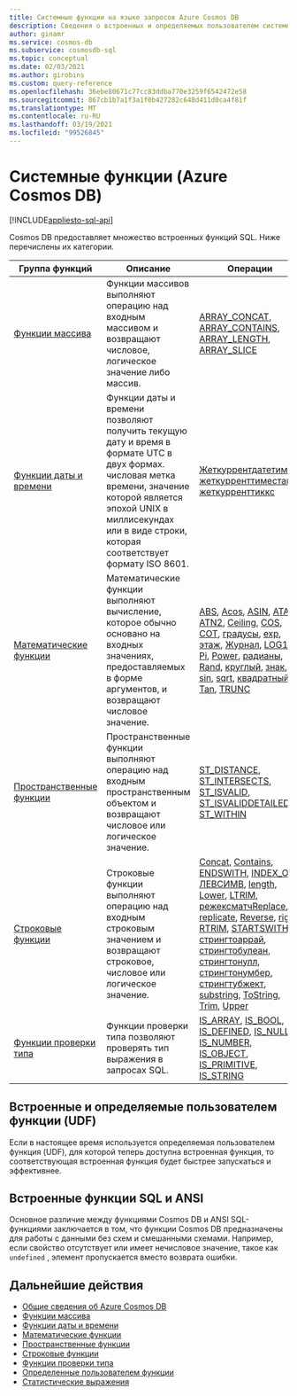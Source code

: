 ```yaml
---
title: Системные функции на языке запросов Azure Cosmos DB
description: Сведения о встроенных и определяемых пользователем системных функциях SQL в Azure Cosmos DB.
author: ginamr
ms.service: cosmos-db
ms.subservice: cosmosdb-sql
ms.topic: conceptual
ms.date: 02/03/2021
ms.author: girobins
ms.custom: query-reference
ms.openlocfilehash: 36ebe80671c77cc83ddba770e3259f6542472e58
ms.sourcegitcommit: 867cb1b7a1f3a1f0b427282c648d411d0ca4f81f
ms.translationtype: MT
ms.contentlocale: ru-RU
ms.lasthandoff: 03/19/2021
ms.locfileid: "99526845"
---
```

# <a name="system-functions-azure-cosmos-db"></a>Системные функции (Azure Cosmos DB)
[!INCLUDE[appliesto-sql-api](includes/appliesto-sql-api.md)]

 Cosmos DB предоставляет множество встроенных функций SQL. Ниже перечислены их категории.  
  
|Группа функций|Описание|Операции|  
|--------------|-----------------|-----------------| 
|[Функции массива](sql-query-array-functions.md)|Функции массивов выполняют операцию над входным массивом и возвращают числовое, логическое значение либо массив. | [ARRAY_CONCAT](sql-query-array-concat.md), [ARRAY_CONTAINS](sql-query-array-contains.md), [ARRAY_LENGTH](sql-query-array-length.md), [ARRAY_SLICE](sql-query-array-slice.md) |
|[Функции даты и времени](sql-query-date-time-functions.md)|Функции даты и времени позволяют получить текущую дату и время в формате UTC в двух формах. числовая метка времени, значение которой является эпохой UNIX в миллисекундах или в виде строки, которая соответствует формату ISO 8601. | [Жеткуррентдатетиме](sql-query-getcurrentdatetime.md), [жеткурренттиместамп](sql-query-getcurrenttimestamp.md), [жеткурренттиккс](sql-query-getcurrentticks.md) |
|[Математические функции](sql-query-mathematical-functions.md)|Математические функции выполняют вычисление, которое обычно основано на входных значениях, предоставляемых в форме аргументов, и возвращают числовое значение. | [ABS](sql-query-abs.md), [Acos](sql-query-acos.md), [ASIN](sql-query-asin.md), [ATAN](sql-query-atan.md), [ATN2](sql-query-atn2.md), [Ceiling](sql-query-ceiling.md), [COS](sql-query-cos.md), [COT](sql-query-cot.md), [градусы](sql-query-degrees.md), [exp](sql-query-exp.md), [этаж](sql-query-floor.md), [Журнал](sql-query-log.md), [LOG10](sql-query-log10.md), [Pi](sql-query-pi.md), [Power](sql-query-power.md), [радианы](sql-query-radians.md), [Rand](sql-query-rand.md), [круглый](sql-query-round.md), [знак](sql-query-sign.md), [sin](sql-query-sin.md), [sqrt](sql-query-sqrt.md), [квадратный](sql-query-square.md), [Tan](sql-query-tan.md), [TRUNC](sql-query-trunc.md) |
|[Пространственные функции](sql-query-spatial-functions.md)|Пространственные функции выполняют операцию над входным пространственным объектом и возвращают числовое или логическое значение. | [ST_DISTANCE](sql-query-st-distance.md), [ST_INTERSECTS](sql-query-st-intersects.md), [ST_ISVALID](sql-query-st-isvalid.md), [ST_ISVALIDDETAILED](sql-query-st-isvaliddetailed.md), [ST_WITHIN](sql-query-st-within.md) |
|[Строковые функции](sql-query-string-functions.md)|Cтроковые функции выполняют операцию над входным строковым значением и возвращают строковое, числовое или логическое значение. | [Concat](sql-query-concat.md), [Contains](sql-query-contains.md), [ENDSWITH](sql-query-endswith.md), [INDEX_OF](sql-query-index-of.md), [ЛЕВСИМВ](sql-query-left.md), [length](sql-query-length.md), [Lower](sql-query-lower.md), [LTRIM](sql-query-ltrim.md), [режексматч](sql-query-regexmatch.md)[Replace](sql-query-replace.md), [replicate](sql-query-replicate.md), [Reverse](sql-query-reverse.md), [right](sql-query-right.md), [RTRIM](sql-query-rtrim.md), [STARTSWITH](sql-query-startswith.md), [стрингтоаррай](sql-query-stringtoarray.md), [стрингтобулеан](sql-query-stringtoboolean.md), [стрингтонулл](sql-query-stringtonull.md), [стрингтонумбер](sql-query-stringtonumber.md), [стрингтубжект](sql-query-stringtoobject.md), [substring](sql-query-substring.md), [ToString](sql-query-tostring.md), [Trim](sql-query-trim.md), [Upper](sql-query-upper.md) |
|[Функции проверки типа](sql-query-type-checking-functions.md)|Функции проверки типа позволяют проверять тип выражения в запросах SQL. | [IS_ARRAY](sql-query-is-array.md), [IS_BOOL](sql-query-is-bool.md), [IS_DEFINED](sql-query-is-defined.md), [IS_NULL](sql-query-is-null.md), [IS_NUMBER](sql-query-is-number.md), [IS_OBJECT](sql-query-is-object.md), [IS_PRIMITIVE](sql-query-is-primitive.md), [IS_STRING](sql-query-is-string.md) |

## <a name="built-in-versus-user-defined-functions-udfs"></a>Встроенные и определяемые пользователем функции (UDF)

Если в настоящее время используется определяемая пользователем функция (UDF), для которой теперь доступна встроенная функция, то соответствующая встроенная функция будет быстрее запускаться и эффективнее.

## <a name="built-in-versus-ansi-sql-functions"></a>Встроенные функции SQL и ANSI

Основное различие между функциями Cosmos DB и ANSI SQL-функциями заключается в том, что функции Cosmos DB предназначены для работы с данными без схем и смешанными схемами. Например, если свойство отсутствует или имеет нечисловое значение, такое как `undefined` , элемент пропускается вместо возврата ошибки.

## <a name="next-steps"></a>Дальнейшие действия

- [Общие сведения об Azure Cosmos DB](introduction.md)
- [Функции массива](sql-query-array-functions.md)
- [Функции даты и времени](sql-query-date-time-functions.md)
- [Математические функции](sql-query-mathematical-functions.md)
- [Пространственные функции](sql-query-spatial-functions.md)
- [Строковые функции](sql-query-string-functions.md)
- [Функции проверки типа](sql-query-type-checking-functions.md)
- [Определенные пользователем функции](sql-query-udfs.md)
- [Статистические выражения](sql-query-aggregate-functions.md)

